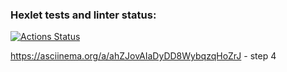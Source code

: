 ### Hexlet tests and linter status:
[![Actions Status](https://github.com/ShaganKonstantin/frontend-project-46/actions/workflows/hexlet-check.yml/badge.svg)](https://github.com/ShaganKonstantin/frontend-project-46/actions)

https://asciinema.org/a/ahZJovAIaDyDD8WybqzqHoZrJ - step 4